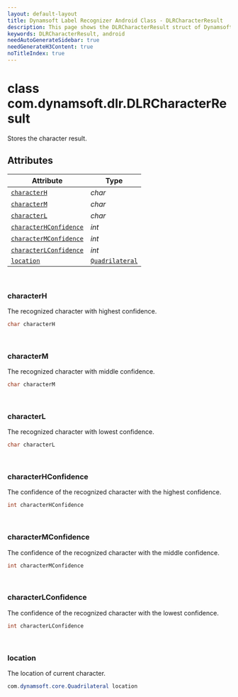 ```yaml
---
layout: default-layout
title: Dynamsoft Label Recognizer Android Class - DLRCharacterResult
description: This page shows the DLRCharacterResult struct of Dynamsoft Label Recognizer for Android Language.
keywords: DLRCharacterResult, android
needAutoGenerateSidebar: true
needGenerateH3Content: true
noTitleIndex: true
---
```



# class com.dynamsoft.dlr.DLRCharacterResult
Stores the character result.
  

## Attributes
  
| Attribute | Type |
|---------- | ---- |
| [`characterH`](#characterh) | *char* |
| [`characterM`](#characterm) | *char* |
| [`characterL`](#characterl) | *char* |
| [`characterHConfidence`](#characterhconfidence) | *int* |
| [`characterMConfidence`](#charactermconfidence) | *int* |
| [`characterLConfidence`](#characterlconfidence) | *int* |
| [`location`](#location) | [`Quadrilateral`](quadrilateral.md) |


&nbsp;

### characterH
The recognized character with highest confidence.
```java
char characterH
```

&nbsp;

### characterM
The recognized character with middle confidence.
```java
char characterM
```

&nbsp;

### characterL
The recognized character with lowest confidence.
```java
char characterL
```


&nbsp;

### characterHConfidence
The confidence of the recognized character with the highest confidence.
```java
int characterHConfidence
```

&nbsp;

### characterMConfidence
The confidence of the recognized character with the middle confidence.
```java
int characterMConfidence
```

&nbsp;

### characterLConfidence
The confidence of the recognized character with the lowest confidence.
```java
int characterLConfidence
```

&nbsp;

### location
The location of current character.
```java
com.dynamsoft.core.Quadrilateral location
```
